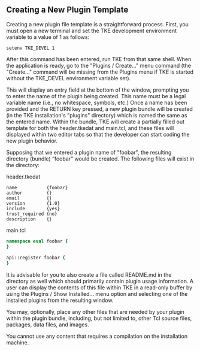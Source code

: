## Creating a New Plugin Template

Creating a new plugin file template is a straightforward process.  First, you must open a new terminal and set the TKE development environment variable to a value of 1 as follows:

`setenv TKE_DEVEL 1`

After this command has been entered, run TKE from that same shell.  When the application is ready, go to the "Plugins / Create..." menu command (the "Create..." command will be missing from the Plugins menu if TKE is started without the TKE\_DEVEL environment variable set).

This will display an entry field at the bottom of the window, prompting you to enter the name of the plugin being created.  This name must be a legal variable name (i.e., no whitespace, symbols, etc.)  Once a name has been provided and the RETURN key pressed, a new plugin bundle will be created (in the TKE installation's "plugins" directory) which is named the same as the entered name.  Within the bundle, TKE will create a partially filled out template for both the header.tkedat and main.tcl, and these files will displayed within two editor tabs so that the developer can start coding the new plugin behavior.

Supposing that we entered a plugin name of "foobar", the resulting directory (bundle) “foobar” would be created.  The following files will exist in the directory:

header.tkedat

	name           {foobar}
	author         {}
	email          {}
	version        {1.0}
	include        {yes}
	trust_required {no}
	description    {}

main.tcl

```Tcl
namespace eval foobar {
}
	
api::register foobar {
}
```

It is advisable for you to also create a file called README.md in the directory as well which should primarily contain plugin usage information. A user can display the contents of this file within TKE in a read-only buffer by using the Plugins / Show Installed… menu option and selecting one of the installed plugins from the resulting window.

You may, optionally, place any other files that are needed by your plugin within the plugin bundle, including, but not limited to, other Tcl source files, packages, data files, and images.

You cannot use any content that requires a compilation on the installation machine.